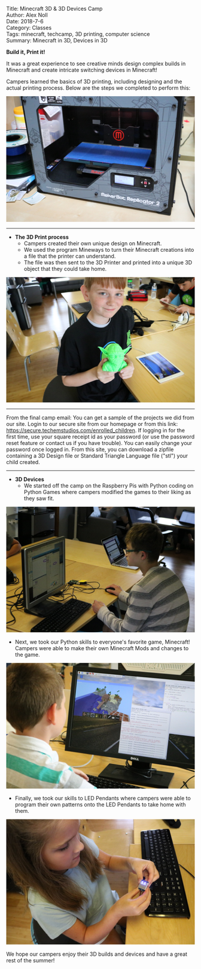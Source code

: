 Title: Minecraft 3D & 3D Devices Camp  
Author: Alex Noll  
Date: 2018-7-6  
Category: Classes  
Tags: minecraft, techcamp, 3D printing, computer science  
Summary: Minecraft in 3D, Devices in 3D  

**Build it, Print it!**  

It was a great experience to see creative minds design complex builds in Minecraft and create intricate switching devices in Minecraft!  

Campers learned the basics of 3D printing, including designing and the actual printing process. Below are the steps we completed to perform this:  

![Printer](images/IMG_9274.JPG)

***  
* **The 3D Print process**  
    + Campers created their own unique design on Minecraft.    
    + We used the program Mineways to turn their Minecraft creations into a file that the printer can understand.  
    + The file was then sent to the 3D Printer and printed into a unique 3D object that they could take home.

![Yoda](images/IMG_9271.JPG)

***

From the final camp email: You can get a sample of the projects we did from our site. Login to our secure site from our homepage or from this link: https://secure.techemstudios.com/enrolled_children. If logging in for the first time, use your square receipt id as your password (or use the password reset feature or contact us if you have trouble). You can easily change your password once logged in. From this site, you can download a zipfile containing a 3D Design file or Standard Triangle Language file ("stl") your child created.  
***  
* **3D Devices**
  + We started off the camp on the Raspberry Pis with Python coding on Python Games where campers modified the games to their liking as they saw fit.

![Python Games](images/IMG_9239.JPG)

  + Next, we took our Python skills to everyone's favorite game, Minecraft! Campers were able to make their own Minecraft Mods and changes to the game.  

![Pi Minecraft](images/IMG_9248.JPG)

  + Finally, we took our skills to LED Pendants where campers were able to program their own patterns onto the LED Pendants to take home with them.

![LED Pendant](images/IMG_9283.JPG)

We hope our campers enjoy their 3D builds and devices and have a great rest of the summer!
